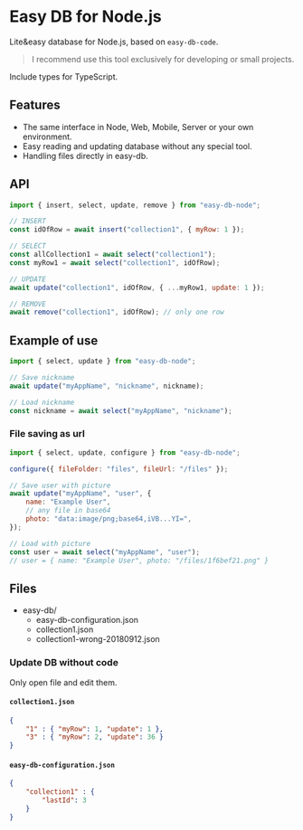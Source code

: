 # Easy DB for Node.js

Lite&easy database for Node.js, based on `easy-db-code`.

> I recommend use this tool exclusively for developing or small projects.

Include types for TypeScript.

## Features

- The same interface in Node, Web, Mobile, Server or your own environment.
- Easy reading and updating database without any special tool.
- Handling files directly in easy-db.

## API

```js
import { insert, select, update, remove } from "easy-db-node";

// INSERT
const idOfRow = await insert("collection1", { myRow: 1 });

// SELECT
const allCollection1 = await select("collection1");
const myRow1 = await select("collection1", idOfRow);

// UPDATE
await update("collection1", idOfRow, { ...myRow1, update: 1 });

// REMOVE
await remove("collection1", idOfRow); // only one row
```

## Example of use

```js
import { select, update } from "easy-db-node";

// Save nickname 
await update("myAppName", "nickname", nickname);

// Load nickname
const nickname = await select("myAppName", "nickname");
```

### File saving as url
```js
import { select, update, configure } from "easy-db-node";

configure({ fileFolder: "files", fileUrl: "/files" });

// Save user with picture 
await update("myAppName", "user", {
    name: "Example User",
    // any file in base64
    photo: "data:image/png;base64,iVB...YI=",
});

// Load with picture
const user = await select("myAppName", "user");
// user = { name: "Example User", photo: "/files/1f6bef21.png" }
```

## Files

* easy-db/
  * easy-db-configuration.json
  * collection1.json
  * collection1-wrong-20180912.json

### Update DB without code

Only open file and edit them.

#### `collection1.json`

```json
{
    "1" : { "myRow": 1, "update": 1 },
    "3" : { "myRow": 2, "update": 36 }
}
```

#### `easy-db-configuration.json`

```json
{
    "collection1" : {
        "lastId": 3
    }
}
```
